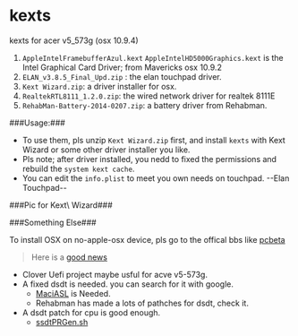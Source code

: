 kexts
=====

kexts for acer v5_573g (osx 10.9.4)


1. `AppleIntelFramebufferAzul.kext` `AppleIntelHD5000Graphics.kext` is the Intel
   Graphical Card Driver; from Mavericks osx 10.9.2
2. `ELAN_v3.8.5_Final_Upd.zip` : the elan touchpad driver.
3. `Kext Wizard.zip`: a driver installer for osx.
4. `RealtekRTL8111_1.2.0.zip`: the wired network driver for realtek 8111E
5. `RehabMan-Battery-2014-0207.zip`: a battery driver from Rehabman.

###Usage:###

* To use them, pls unzip `Kext Wizard.zip` first, and install `kexts` with Kext
Wizard or some other driver installer you like.
* Pls note; after driver installed, you nedd to fixed the permissions and rebuild
the `system kext cache`.
* You can edit the `info.plist` to meet you own needs on touchpad. --Elan Touchpad--

###Pic for Kext\ Wizard###




###Something Else###

To install OSX on no-apple-osx device, pls go to the offical bbs like
[pcbeta](http://bbs.pcbeta.com)
> Here is a [good news](http://bbs.pcbeta.com/viewthread-1468257-1-1.html) 

* Clover Uefi project maybe usful for acve v5-573g.
* A fixed dsdt is needed. you can search for it with google.
    - [MaciASL](https://github.com/RehabMan/OS-X-MaciASL-patchmatic) is Needed.
    - Rehabman has made a lots of pathches for dsdt, check it.
* A dsdt patch for cpu is good enough. 
    - [ssdtPRGen.sh](https://github.com/Piker-Alpha/ssdtPRGen.sh)
